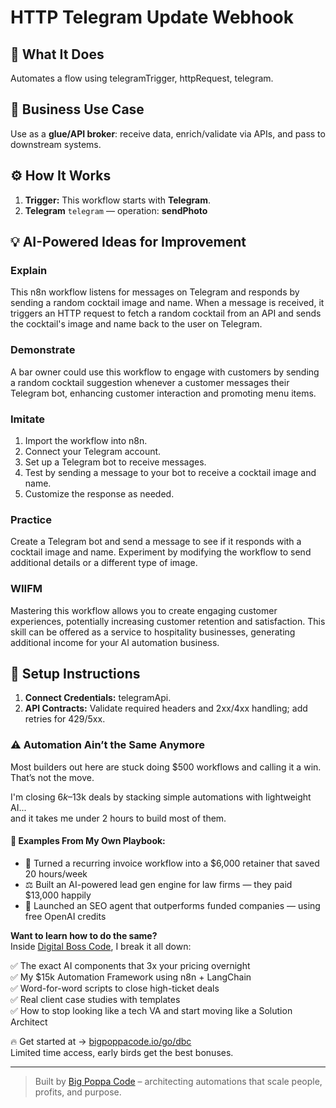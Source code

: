 # HTTP Telegram Update Webhook
  ## 🚀 What It Does
  Automates a flow using telegramTrigger, httpRequest, telegram.
  
  ## 💼 Business Use Case
  Use as a **glue/API broker**: receive data, enrich/validate via APIs, and pass to downstream systems.
  
  ## ⚙️ How It Works
  1. **Trigger:** This workflow starts with **Telegram**.
  2. **Telegram** `telegram` — operation: **sendPhoto**
  
  ## 💡 AI-Powered Ideas for Improvement
  ### Explain
This n8n workflow listens for messages on Telegram and responds by sending a random cocktail image and name. When a message is received, it triggers an HTTP request to fetch a random cocktail from an API and sends the cocktail's image and name back to the user on Telegram.

### Demonstrate
A bar owner could use this workflow to engage with customers by sending a random cocktail suggestion whenever a customer messages their Telegram bot, enhancing customer interaction and promoting menu items.

### Imitate
1. Import the workflow into n8n.
2. Connect your Telegram account.
3. Set up a Telegram bot to receive messages.
4. Test by sending a message to your bot to receive a cocktail image and name.
5. Customize the response as needed.

### Practice
Create a Telegram bot and send a message to see if it responds with a cocktail image and name. Experiment by modifying the workflow to send additional details or a different type of image.

### WIIFM
Mastering this workflow allows you to create engaging customer experiences, potentially increasing customer retention and satisfaction. This skill can be offered as a service to hospitality businesses, generating additional income for your AI automation business.
  
  ## 🔧 Setup Instructions
  1. **Connect Credentials:** telegramApi.
2. **API Contracts:** Validate required headers and 2xx/4xx handling; add retries for 429/5xx.
  
### ⚠️ Automation Ain’t the Same Anymore

Most builders out here are stuck doing $500 workflows and calling it a win.  
That’s not the move.  

I'm closing $6k–$13k deals by stacking simple automations with lightweight AI...  
and it takes me under 2 hours to build most of them.

#### 🧠 Examples From My Own Playbook:
- 🔁 Turned a recurring invoice workflow into a $6,000 retainer that saved 20 hours/week  
- ⚖️ Built an AI-powered lead gen engine for law firms — they paid $13,000 happily  
- 🚀 Launched an SEO agent that outperforms funded companies — using free OpenAI credits  

**Want to learn how to do the same?**  
Inside [Digital Boss Code](https://bigpoppacode.io/go/dbc), I break it all down:

✅ The exact AI components that 3x your pricing overnight  
✅ My $15k Automation Framework using n8n + LangChain  
✅ Word-for-word scripts to close high-ticket deals  
✅ Real client case studies with templates  
✅ How to stop looking like a tech VA and start moving like a Solution Architect  

🔥 Get started at → [bigpoppacode.io/go/dbc](https://bigpoppacode.io/go/dbc)  
Limited time access, early birds get the best bonuses.

---
> Built by [Big Poppa Code](https://bigpoppacode.io) – architecting automations that scale people, profits, and purpose.
  